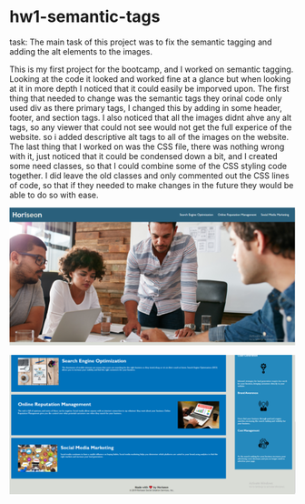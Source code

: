 # hw1-semantic-tags

task: The main task of this project was to fix the semantic tagging and adding the alt elements to the images. 

This is my first project for the bootcamp, and I worked on semantic tagging. Looking at the code it looked and worked fine at a glance but when looking at it in more depth I noticed that it could easily be imporved upon. The first thing that needed to change was the semantic tags they orinal code only used div as there primary tags, I changed this by adding in some header, footer, and section tags. I also noticed that all the images didnt ahve any alt tags, so any viewer that could not see would not get the full experice of the website. so i added descriptive alt tags to all of the images on the website. The last thing that I worked on was the CSS file, there was nothing wrong with it, just noticed that it could be condensed down a bit, and I created some need classes, so that I could combine some of the CSS styling code together. I did leave the old classes and only commented out the CSS lines of code, so that if they needed to make changes in the future they would be able to do so with ease.



![The top half of the Horiseon webpage](.\assets\images\horiseon_top_half.PNG) 


![The bottom half of the Horiseon webpage](.\assets\images\horiseon_bottom_half.PNG) 

